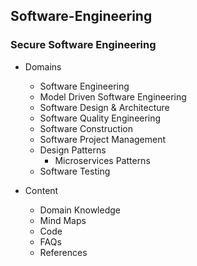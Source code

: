 ## Software-Engineering
### Secure Software Engineering
* Domains
  * Software Engineering
  * Model Driven Software Engineering
  * Software Design & Architecture
  * Software Quality Engineering
  * Software Construction
  * Software Project Management
  * Design Patterns
    * Microservices Patterns
  * Software Testing


* Content
  * Domain Knowledge
  * Mind Maps
  * Code 
  * FAQs
  * References